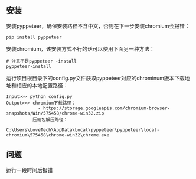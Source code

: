 ## 安装
安装pyppeteer，确保安装路径不含中文，否则在下一步安装chromium会报错：
```
pip install pyppeteer
```

安装chromium，该安装方式不行的话可以使用下面另一种方法：
```
# 注意不是pyppeteer -install
pyppeteer-install
```

运行项目根目录下的config.py文件获取pyppeteer对应的chrominum版本下载地址和相应的本地配置路径：
```
Input>>> python config.py
Output>>> chromium下载路径：
            - https://storage.googleapis.com/chromium-browser-snapshots/Win/575458/chrome-win32.zip
          压缩包解压路径：
            - C:\Users\LoveTech\AppData\Local\pyppeteer\pyppeteer\local-chromium\575458\chrome-win32\chrome.exe
```

## 问题
运行一段时间后报错
